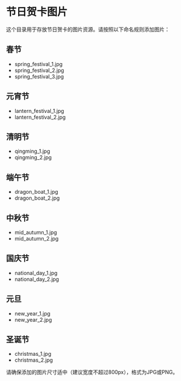 # 节日贺卡图片

这个目录用于存放节日贺卡的图片资源。请按照以下命名规则添加图片：

## 春节
- spring_festival_1.jpg
- spring_festival_2.jpg
- spring_festival_3.jpg

## 元宵节
- lantern_festival_1.jpg
- lantern_festival_2.jpg

## 清明节
- qingming_1.jpg
- qingming_2.jpg

## 端午节
- dragon_boat_1.jpg
- dragon_boat_2.jpg

## 中秋节
- mid_autumn_1.jpg
- mid_autumn_2.jpg

## 国庆节
- national_day_1.jpg
- national_day_2.jpg

## 元旦
- new_year_1.jpg
- new_year_2.jpg

## 圣诞节
- christmas_1.jpg
- christmas_2.jpg

请确保添加的图片尺寸适中（建议宽度不超过800px），格式为JPG或PNG。
